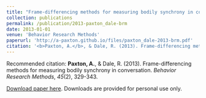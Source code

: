 ```yaml
---
title: "Frame-differencing methods for measuring bodily synchrony in conversation"
collection: publications
permalink: /publication/2013-paxton_dale-brm
date: 2013-01-01
venue: 'Behavior Research Methods'
paperurl: 'http://a-paxton.github.io/files/paxton_dale-2013-brm.pdf'
citation: '<b>Paxton, A.</b>, & Dale, R. (2013). Frame-differencing methods for measuring bodily synchrony in conversation. <i>Behavior Research Methods</i>, <i>45</i>(2), 329-343.'
---
```

Recommended citation: <b>Paxton, A.</b>, & Dale, R. (2013). Frame-differencing methods for measuring bodily synchrony in conversation. <i>Behavior Research Methods</i>, <i>45</i>(2), 329-343.

[Download paper here](http://a-paxton.github.io/files/paxton_dale-2013-brm.pdf). Downloads are provided for personal use only.
